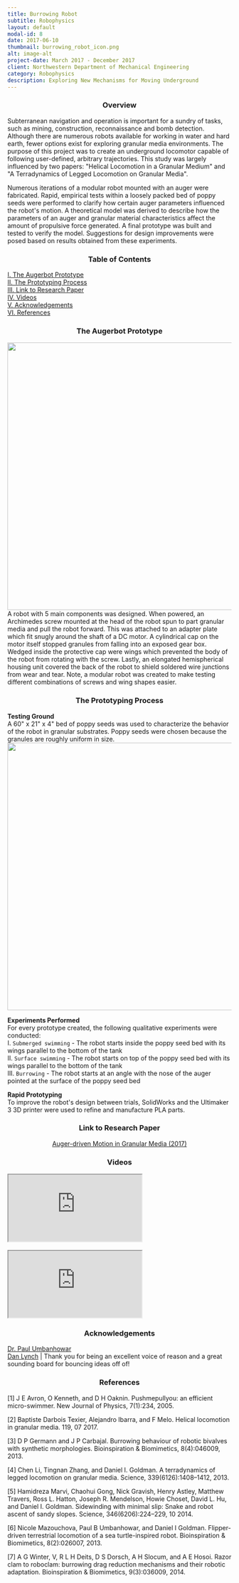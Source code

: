 ```yaml
---
title: Burrowing Robot
subtitle: Robophysics
layout: default
modal-id: 8
date: 2017-06-10
thumbnail: burrowing_robot_icon.png
alt: image-alt
project-date: March 2017 - December 2017
client: Northwestern Department of Mechanical Engineering
category: Robophysics
description: Exploring New Mechanisms for Moving Underground
---
```

<center><h3>Overview</h3></center>
Subterranean navigation and operation is important for a sundry of tasks, such as mining, construction, reconnaissance and bomb detection. Although there are numerous robots available for working in water and hard earth, fewer options exist for exploring granular media environments. The purpose of this project was to create an underground locomotor capable of following user-defined, arbitrary trajectories. This study was largely influenced by two papers: "Helical Locomotion in a Granular Medium" and "A Terradynamics of Legged Locomotion on Granular Media". <br>

Numerous iterations of a modular robot mounted with an auger were fabricated. Rapid, empirical tests within a loosely packed bed of poppy seeds were performed to clarify how certain auger parameters influenced the robot's motion. A theoretical model was derived to describe how the parameters of an auger and granular material characteristics affect the amount of propulsive force generated. A final prototype was built and tested to verify the model. Suggestions for design improvements were posed based on results obtained from these experiments.

<center><h3>Table of Contents</h3></center>
<a href="#auger_proto">I. The Augerbot Prototype</a><br>
<a href="#auger_eval">II. The Prototyping Process</a><br>
<a href="#paper">III. Link to Research Paper</a><br>
<a href="#media">IV. Videos</a><br>
<a href="#thanks">V. Acknowledgements</a><br>
<a href="#cite">VI. References</a>

<center><h3 id="auger_proto">The Augerbot Prototype</h3></center>
<img class="img-responsive" src="img/portfolio/8/screw_head_plane.png" width="600">
A robot with 5 main components was designed. When powered, an Archimedes screw mounted at the head of the robot spun to part granular media and pull the robot forward. This was attached to an adapter plate which fit snugly around the shaft of a DC motor. A cylindrical cap on the motor itself stopped granules from falling into an exposed gear box. Wedged inside the protective cap were wings which prevented the body of the robot from rotating with the screw. Lastly, an elongated hemispherical housing unit covered the back of the robot to shield soldered wire junctions from wear and tear. Note, a modular robot was created to make testing different combinations of screws and wing shapes easier.

<center><h3 id="auger_eval">The Prototyping Process</h3></center>
<b>Testing Ground</b><br>
A 60" x 21" x 4" bed of poppy seeds was used to characterize the behavior of the robot in granular substrates. Poppy seeds were chosen because the granules are roughly uniform in size.

<img class="img-responsive" src="img/portfolio/8/poppy_bed.png" width="600">

<b>Experiments Performed</b><br>
For every prototype created, the following qualitative experiments were conducted: <br>
I. `Submerged swimming` - The robot starts inside the poppy seed bed with its wings parallel to the bottom of the tank <br>
II. `Surface swimming` - The robot starts on top of the poppy seed bed with its wings parallel to the bottom of the tank <br>
III. `Burrowing` - The robot starts at an angle with the nose of the auger pointed at the surface of the poppy seed bed

<b>Rapid Prototyping</b><br>
To improve the robot's design between trials, SolidWorks and the Ultimaker 3 3D printer were used to refine and manufacture PLA parts.  

<center><h3 id="paper">Link to Research Paper</h3></center>
<center><a href="files/burrowing_robot_writeup.pdf" class="btn btn-default btn-xl wow tada"> Auger-driven Motion in Granular Media (2017)</a></center>

<center><h3 id="media">Videos</h3></center>
<div class="row">
  <div class="col-lg-2 col-md-1">
  </div>
  <div class="col-lg-8 col-md-10 col-sm-12">
    <div class="embed-responsive embed-responsive-16by9" style="center">
      <iframe class="embed-responsive-item" src="https://www.youtube.com/embed/tiBAuza35ls?ecver=1" allowfullscreen></iframe>
    </div>
  </div>
  <div class="col-lg-2 col-md-1">
  </div>
</div>
<br>
<div class="row">
  <div class="col-lg-2 col-md-1">
  </div>
  <div class="col-lg-8 col-md-10 col-sm-12">
    <div class="embed-responsive embed-responsive-16by9" style="center">
      <iframe class="embed-responsive-item" src="https://www.youtube.com/embed/Wui13GpK8E8?ecver=1" allowfullscreen></iframe>
    </div>
  </div>
  <div class="col-lg-2 col-md-1">
  </div>
</div>

<center><h3 id="thanks">Acknowledgements</h3></center>
<a href="http://www.mccormick.northwestern.edu/research-faculty/directory/affiliated/umbanhowar-paul.html">Dr. Paul Umbanhowar</a><br>
<a href="https://github.com/dlynch7">Dan Lynch</a> | Thank you for being an excellent voice of reason and a great sounding board for bouncing ideas off of!

<center><h3 id="cite">References</h3></center>
[1] J E Avron, O Kenneth, and D H Oaknin. Pushmepullyou: an efficient micro-swimmer. New Journal of Physics, 7(1):234, 2005.

[2] Baptiste Darbois Texier, Alejandro Ibarra, and F Melo. Helical locomotion in granular media. 119, 07 2017.

[3] D P Germann and J P Carbajal. Burrowing behaviour of robotic bivalves with synthetic morphologies. Bioinspiration & Biomimetics, 8(4):046009, 2013.

[4] Chen Li, Tingnan Zhang, and Daniel I. Goldman. A terradynamics of legged locomotion on granular media. Science, 339(6126):1408–1412, 2013.

[5] Hamidreza Marvi, Chaohui Gong, Nick Gravish, Henry Astley, Matthew Travers, Ross L. Hatton, Joseph R. Mendelson, Howie Choset, David L. Hu, and Daniel I. Goldman. Sidewinding with minimal slip: Snake and robot ascent of sandy slopes. Science, 346(6206):224–229, 10 2014.

[6] Nicole Mazouchova, Paul B Umbanhowar, and Daniel I Goldman. Flipper-driven terrestrial locomotion of a sea turtle-inspired robot. Bioinspiration & Biomimetics, 8(2):026007, 2013.

[7] A G Winter, V, R L H Deits, D S Dorsch, A H Slocum, and A E Hosoi. Razor clam to roboclam: burrowing drag reduction mechanisms and their robotic adaptation. Bioinspiration & Biomimetics, 9(3):036009, 2014.
